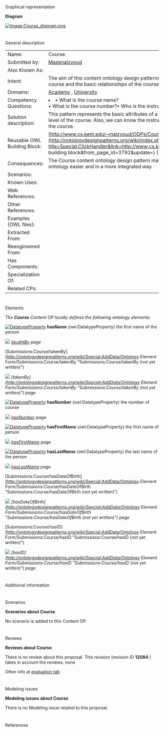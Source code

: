 # 

 Graphical representation



__Diagram__ 





[![Image:Course_diagram.png](../images/c/c8/Course_diagram.png)](../Image/Course_diagram.png "Image:Course_diagram.png")





# 

 General description




|  |  |
| --- | --- |
|  Name:  |  Course  |
|  Submitted by:  | [Mazenalzyoud](../User/Mazenalzyoud "User:Mazenalzyoud")  |
|  Also Known As:  |  |
|  Intent:  |  The aim of this content ontology design patterns-Course Pattern- is to model the core attributes of a course and the basic relationships of the course in an educational institution.  |
|  Domains:  | [Academy](../Community/Academy "Community:Academy")  , [University](../Community/University "Community:University")  |
|  Competency Questions:  | <li>       • What is the course name?      </li> • What is the course number?• Who is the instructor of the course?• Who is taking the course?  |
|  Solution description:  |  This pattern represents the basic attributes of a given course. It allows us to know the name, number, and level of the course. Also, we can know the instructor who teaches the course and the student who take the course.  |
|  Reusable OWL Building Block:  | [http://www.cs.kent.edu/~malzyoud/ODPs/Course.ow.htm](http://ontologydesignpatterns.org/wiki/index.php?title=Special:ClickHandler&link=http://www.cs.kent.edu/~malzyoud/ODPs/Course.ow.htm&message=OWL building block&from_page_id=3792&update=)  (719)  |
|  Consequences:  |  The Course content ontology design pattern makes ontology engineers to design Academic, University ontology easier and in a more integrated way  |
|  Scenarios:  |  |
|  Known Uses:  |  |
|  Web References:  |  |
|  Other References:  |  |
|  Examples (OWL files):  |  |
|  Extracted From:  |  |
|  Reengineered From:  |  |
|  Has Components:  |  |
|  Specialization Of:  |  |
|  Related CPs:  |  |



  





# 

 Elements



_The
 __Course__ 
 Content OP locally defines the following ontology elements:_ 





[![DatatypeProperty](../../../../images/thumb/a/a5/DatatypeProperty.gif/20px-DatatypeProperty.gif)](../Image/DatatypeProperty.gif "DatatypeProperty")
__hasName__ 
 (owl:DatatypeProperty) the first name of the person
 
[![](../../../../../../../images/thumb/8/87/ArrowRight.gif/11px-ArrowRight.gif)](../Image/ArrowRight.gif "ArrowRight.gif")
_[taughtBy](../Submissions/Course/taughtBy "Submissions:Course/taughtBy") 
 page_ 



[Submissions:Course/takenBy](http://ontologydesignpatterns.org/wiki/Special:AddData/Ontology Element Form/Submissions:Course/takenBy "Submissions:Course/takenBy (not yet written)") 

[![](../../../../../../../images/thumb/8/87/ArrowRight.gif/11px-ArrowRight.gif)](../Image/ArrowRight.gif "ArrowRight.gif")
_[takenBy](http://ontologydesignpatterns.org/wiki/Special:AddData/Ontology Element Form/Submissions:Course/takenBy "Submissions:Course/takenBy (not yet written)") 
 page_ 



[![DatatypeProperty](../../../../images/thumb/a/a5/DatatypeProperty.gif/20px-DatatypeProperty.gif)](../Image/DatatypeProperty.gif "DatatypeProperty")
__hasNumber__ 
 (owl:DatatypeProperty) the number of course
 
[![](../../../../../../../images/thumb/8/87/ArrowRight.gif/11px-ArrowRight.gif)](../Image/ArrowRight.gif "ArrowRight.gif")
_[hasNumber](../Submissions/Course/hasNumber "Submissions:Course/hasNumber") 
 page_ 



[![DatatypeProperty](../../../../images/thumb/a/a5/DatatypeProperty.gif/20px-DatatypeProperty.gif)](../Image/DatatypeProperty.gif "DatatypeProperty")
__hasFirstName__ 
 (owl:DatatypeProperty) the first name of person
 
[![](../../../../../../../images/thumb/8/87/ArrowRight.gif/11px-ArrowRight.gif)](../Image/ArrowRight.gif "ArrowRight.gif")
_[hasFirstName](../Submissions/Course/hasFirstName "Submissions:Course/hasFirstName") 
 page_ 



[![DatatypeProperty](../../../../images/thumb/a/a5/DatatypeProperty.gif/20px-DatatypeProperty.gif)](../Image/DatatypeProperty.gif "DatatypeProperty")
__hasLastName__ 
 (owl:DatatypeProperty) the last name of the person
 
[![](../../../../../../../images/thumb/8/87/ArrowRight.gif/11px-ArrowRight.gif)](../Image/ArrowRight.gif "ArrowRight.gif")
_[hasLastName](../Submissions/Course/hasLastName "Submissions:Course/hasLastName") 
 page_ 



[Submissions:Course/hasDateOfBirth](http://ontologydesignpatterns.org/wiki/Special:AddData/Ontology Element Form/Submissions:Course/hasDateOfBirth "Submissions:Course/hasDateOfBirth (not yet written)") 

[![](../../../../../../../images/thumb/8/87/ArrowRight.gif/11px-ArrowRight.gif)](../Image/ArrowRight.gif "ArrowRight.gif")
_[hasDateOfBirth](http://ontologydesignpatterns.org/wiki/Special:AddData/Ontology Element Form/Submissions:Course/hasDateOfBirth "Submissions:Course/hasDateOfBirth (not yet written)") 
 page_ 



[Submissions:Course/hasID](http://ontologydesignpatterns.org/wiki/Special:AddData/Ontology Element Form/Submissions:Course/hasID "Submissions:Course/hasID (not yet written)") 

[![](../../../../../../../images/thumb/8/87/ArrowRight.gif/11px-ArrowRight.gif)](../Image/ArrowRight.gif "ArrowRight.gif")
_[hasID](http://ontologydesignpatterns.org/wiki/Special:AddData/Ontology Element Form/Submissions:Course/hasID "Submissions:Course/hasID (not yet written)") 
 page_ 


# 

 Additional information



# 

 Scenarios




__Scenarios about Course__ 


 No scenario is added to this Content OP.
 




# 

 Reviews




__Reviews about Course__ 


 There is no review about this proposal.
This revision (revision ID
 __12084__ 
 ) takes in account the reviews: none
 



 Other info at
 [evaluation tab](http://ontologydesignpatterns.org/wiki/index.php?title=Submissions:Course&action=evaluation "http://ontologydesignpatterns.org/wiki/index.php?title=Submissions:Course&action=evaluation") 





  





# 

 Modeling issues




__Modeling issues about Course__ 


 There is no Modeling issue related to this proposal.
 




  





# 

 References
